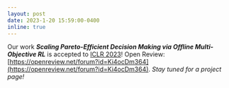 ```yaml
---
layout: post
date: 2023-1-20 15:59:00-0400
inline: true
---
```


Our work ***Scaling Pareto-Efficient Decision Making via Offline Multi-Objective RL*** is accepted to [ICLR 2023](https://iclr.cc/)! Open Review: [https://openreview.net/forum?id=Ki4ocDm364](https://openreview.net/forum?id=Ki4ocDm364). *Stay tuned for a project page!*